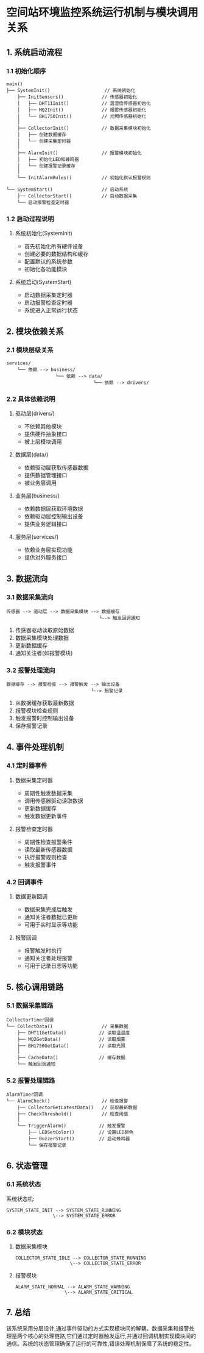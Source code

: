 # 空间站环境监控系统运行机制与模块调用关系

## 1. 系统启动流程

### 1.1 初始化顺序

```
main()
├── SystemInit()                    // 系统初始化
    ├── InitSensors()              // 传感器初始化
    │   ├── DHT11Init()            // 温湿度传感器初始化
    │   ├── MQ2Init()              // 烟雾传感器初始化
    │   └── BH1750Init()           // 光照传感器初始化
    │
    ├── CollectorInit()            // 数据采集模块初始化
    │   ├── 创建数据缓存
    │   └── 创建采集定时器
    │
    ├── AlarmInit()                // 报警模块初始化
    │   ├── 初始化LED和蜂鸣器
    │   └── 创建报警记录缓存
    │
    └── InitAlarmRules()           // 初始化默认报警规则

└── SystemStart()                  // 启动系统
    ├── CollectorStart()           // 启动数据采集
    └── 启动报警检查定时器
```

### 1.2 启动过程说明

1. 系统初始化(SystemInit)
   - 首先初始化所有硬件设备
   - 创建必要的数据结构和缓存
   - 配置默认的系统参数
   - 初始化各功能模块

2. 系统启动(SystemStart)
   - 启动数据采集定时器
   - 启动报警检查定时器
   - 系统进入正常运行状态

## 2. 模块依赖关系

### 2.1 模块层级关系

```
services/
    └── 依赖 --> business/
                  └── 依赖 --> data/
                                └── 依赖 --> drivers/
```

### 2.2 具体依赖说明

1. 驱动层(drivers/)
   - 不依赖其他模块
   - 提供硬件抽象接口
   - 被上层模块调用

2. 数据层(data/)
   - 依赖驱动层获取传感器数据
   - 提供数据管理接口
   - 被业务层调用

3. 业务层(business/)
   - 依赖数据层获取环境数据
   - 依赖驱动层控制输出设备
   - 提供业务逻辑接口

4. 服务层(services/)
   - 依赖业务层实现功能
   - 提供对外服务接口

## 3. 数据流向

### 3.1 数据采集流向

```
传感器 --> 驱动层 --> 数据采集模块 --> 数据缓存
                                  └--> 触发回调通知
```

1. 传感器驱动读取原始数据
2. 数据采集模块处理数据
3. 更新数据缓存
4. 通知关注者(如报警模块)

### 3.2 报警处理流向

```
数据缓存 --> 报警检查 --> 报警触发 --> 输出设备
                               └--> 报警记录
```

1. 从数据缓存获取最新数据
2. 报警模块检查规则
3. 触发报警时控制输出设备
4. 保存报警记录

## 4. 事件处理机制

### 4.1 定时器事件

1. 数据采集定时器
   - 周期性触发数据采集
   - 调用传感器驱动读取数据
   - 更新数据缓存
   - 触发数据更新事件

2. 报警检查定时器
   - 周期性检查报警条件
   - 读取最新传感器数据
   - 执行报警规则检查
   - 触发报警事件

### 4.2 回调事件

1. 数据更新回调
   - 数据采集完成后触发
   - 通知关注者数据已更新
   - 可用于实时显示等功能

2. 报警回调
   - 报警触发时执行
   - 通知关注者处理报警
   - 可用于记录日志等功能

## 5. 核心调用链路

### 5.1 数据采集链路

```
CollectorTimer回调
└── CollectData()                  // 采集数据
    ├── DHT11GetData()            // 读取温湿度
    ├── MQ2GetData()              // 读取烟雾
    ├── BH1750GetData()           // 读取光照
    │
    ├── CacheData()               // 缓存数据
    └── 触发回调通知
```

### 5.2 报警处理链路

```
AlarmTimer回调
└── AlarmCheck()                   // 检查报警
    |── CollectorGetLatestData()   // 获取最新数据
    ├── CheckThreshold()           // 检查阈值
    │
    └── TriggerAlarm()            // 触发报警
        ├── LEDSetColor()         // 设置LED颜色
        ├── BuzzerStart()         // 启动蜂鸣器
        └── 保存报警记录
```

## 6. 状态管理

### 6.1 系统状态

系统状态机:
```
SYSTEM_STATE_INIT --> SYSTEM_STATE_RUNNING
                 \--> SYSTEM_STATE_ERROR
```

### 6.2 模块状态

1. 数据采集模块
   ```
   COLLECTOR_STATE_IDLE --> COLLECTOR_STATE_RUNNING
                       \--> COLLECTOR_STATE_ERROR
   ```

2. 报警模块
   ```
   ALARM_STATE_NORMAL --> ALARM_STATE_WARNING
                     \--> ALARM_STATE_CRITICAL
   ```

## 7. 总结

该系统采用分层设计,通过事件驱动的方式实现模块间的解耦。数据采集和报警处理是两个核心的处理链路,它们通过定时器触发运行,并通过回调机制实现模块间的通信。系统的状态管理确保了运行的可靠性,错误处理机制保障了系统的稳定性。 